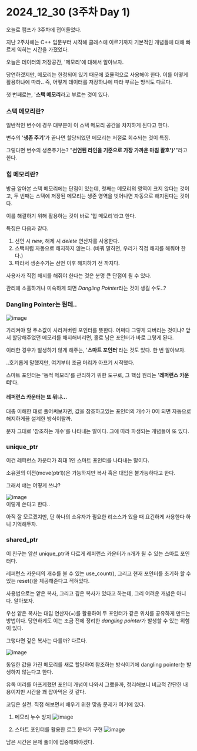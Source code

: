 # 2024_12_30 (3주차 Day 1)

오늘로 캠프가 3주차에 접어들었다. <br>

지난 2주차에는 C++ 입문부터 시작해 클래스에 이르기까지 기본적인 개념들에 대해 빠르게 익히는 시간을 가졌었다. <br>

오늘은 데이터의 저장공간, '메모리'에 대해서 알아보자. <br>

당연하겠지만, 메모리는 한정되어 있기 때문에 효율적으로 사용해야 한다. 이를 어떻게 활용하냐에 따라.. 즉, 어떻게 데이터를 저장하냐에 따라 부르는 방식도 다르다. <br>

첫 번째로는, '**스택 메모리**라고 부르는 것이 있다. <br>

### 스택 메모리란?

일반적인 변수에 경우 대부분이 이 스택 메모리 공간을 차지하게 된다고 한다. <br>

변수의 '**생존 주기**'가 끝나면 할당되었던 메모리는 저절로 회수되는 것이 특징.

그렇다면 변수의 생존주기는? "**선언된 라인을 기준으로 가장 가까운 마침 괄호'}'**"라고 한다. <br>

### 힙 메모리란?

방금 알아본 스택 메모리에는 단점이 있는데, 첫째는 메모리의 영역이 크지 않다는 것이고, 두 번째는 스택에 저장된 메모리는 생존 영역을 벗어나면 자동으로 해지된다는 것이다. <br>

이를 해결하기 위해 활용하는 것이 바로 '힙 메모리'라고 한다. <br>

특징은 다음과 같다. <br>

1. 선언 시 *new*, 해제 시 *delete* 연산자를 사용한다.
2. 스택처럼 자동으로 해지하지 않는다. (바꿔 말하면, 우리가 직접 해지를 해줘야 한다.)
3. 따라서 생존주기는 선언 이후 해지하기 전 까지다.

사용자가 직접 해지를 해줘야 한다는 것은 분명 큰 단점이 될 수 있다. <br>

관리에 소홀하거나 미숙하게 되면 *Dangling Pointer*라는 것이 생길 수도..? <br>

### Dangling Pointer는 뭔데..

![image](https://github.com/user-attachments/assets/b75c44dd-f740-4365-924b-3d9e845d7b67) <br>


가리켜야 할 주소값이 사라져버린 포인터를 뜻한다. 어쩌다 그렇게 되버리는 것이냐? 앞서 할당해주었던 메모리를 해지해버리면, 홀로 남은 포인터가 바로 그렇게 된다. <br>

이러한 경우가 발생하기 않게 해주는, '**스마트 포인터**'라는 것도 있다. 한 번 알아보자. <br>

..호기롭게 말했지만, 여기부터 조금 머리가 아프기 시작했다. <br>

스마트 포인터는 '동적 메모리'를 관리하기 위한 도구로, 그 핵심 원리는 '**레퍼런스 카운터**'다. <br>

#### 레퍼런스 카운터는 또 뭐냐...

대충 이해한 대로 풀어써보자면, 값을 참조하고있는 포인터의 개수가 0이 되면 자동으로 해지하게끔 설계한 방식이랄까. <br>

문자 그대로 '참조하는 개수'를 나타내는 말이다. 그에 따라 파생되는 개념들이 또 있다. <br>

### unique_ptr

이건 레퍼런스 카운터가 최대 1인 스마트 포인터를 나타내는 말이다. <br>

소유권의 이전(move(ptr1))은 가능하지만 복사 혹은 대입은 불가능하다고 한다.

그래서 얘는 어떻게 쓰냐? <br>

![image](https://github.com/user-attachments/assets/d132725b-e1f0-4ea7-ab84-2dc57c6cdcf1) <br>
이렇게 쓴다고 한다.. 

아직 잘 모르겠지만, 단 하나의 소유자가 필요한 리소스가 있을 때 요긴하게 사용한다 하니 기억해두자. <br>

### shared_ptr

이 친구는 앞선 unique_ptr과 다르게 레퍼런스 카운터가 n개가 될 수 있는 스마트 포인터다. <br>

레퍼런스 카운터의 개수를 볼 수 있는 use_count(), 그리고 현재 포인터를 초기화 할 수 있는 reset()을 제공해준다고 적혀있다. <br>

사용법으로는 얕은 복사, 그리고 깊은 복사가 있다고 하는데, 그리 어려운 개념은 아니다. 알아보자. <br>

우선 얕은 복사는 대입 연산자(=)를 활용하여 두 포인터가 같은 위치를 공유하게 만드는 방법이다. 당연하게도 이는 조금 전에 정리한 *dangling pointer*가 발생할 수 있는 위험이 있다. <br>

그렇다면 깊은 복사는 다를까? 다르다. <br>

![image](https://github.com/user-attachments/assets/1be0a5d4-6047-47f5-aa52-8532a7bc1a70) <br>

동일한 값을 가진 메모리를 새로 할당하여 참조하는 방식이기에 dangling pointer는 발생하지 않는다고 한다. <br>

유독 머리를 아프게했던 포인터 개념이 나와서 그랬을까, 정리해보니 비교적 간단한 내용이지만 시간을 꽤 잡아먹은 것 같다.

코딩은 실전. 직접 해보면서 배우기 위한 맞춤 문제가 여기에 있다. <br>

1. 메모리 누수 방지
![image](https://github.com/user-attachments/assets/992cc9a2-6985-48ac-aef8-bc143c6b04c2) <br>

2. 스마트 포인터를 활용한 로그 분석기 구현
![image](https://github.com/user-attachments/assets/4da2abcc-8094-4a22-bfe9-51d7749a8488) <br>

남은 시간은 문제 풀이에 집중해봐야겠다. <br>
